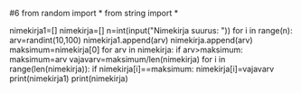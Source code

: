 #6
from random import *
from string import *

nimekirja1=[]
nimekirja=[]
n=int(input("Nimekirja suurus: "))
for i in range(n):
    arv=randint(10,100)
    nimekirja1.append(arv)
    nimekirja.append(arv)
maksimum=nimekirja[0]
for arv in nimekirja:
    if arv>maksimum:
        maksimum=arv
vajavarv=maksimum/len(nimekirja)
for i in range(len(nimekirja)):
    if nimekirja[i]==maksimum:
        nimekirja[i]=vajavarv
print(nimekirja1)
print(nimekirja)

